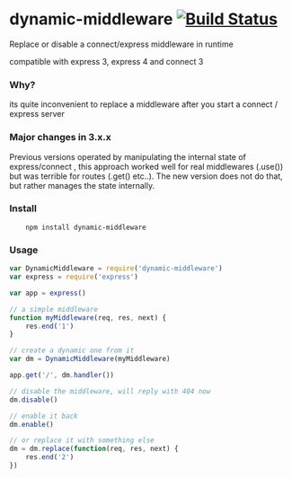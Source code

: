 # dynamic-middleware [![Build Status](https://secure.travis-ci.org/kessler/node-dynamic-middleware.png?branch=master)](http://travis-ci.org/kessler/node-dynamic-middleware)

Replace or disable a connect/express middleware in runtime

compatible with express 3, express 4 and connect 3

### Why?

its quite inconvenient to replace a middleware after you start a connect / express server

### Major changes in 3.x.x

Previous versions operated by manipulating the internal state of express/connect , this approach worked well for real middlewares (.use()) but was terrible for routes (.get() etc..). The new version does not do that, but rather manages the state internally.

### Install
```
    npm install dynamic-middleware
```

### Usage
```javascript
var DynamicMiddleware = require('dynamic-middleware')
var express = require('express')

var app = express()

// a simple middleware
function myMiddleware(req, res, next) {
    res.end('1')
}

// create a dynamic one from it
var dm = DynamicMiddleware(myMiddleware)

app.get('/', dm.handler()) 

// disable the middleware, will reply with 404 now
dm.disable() 

// enable it back
dm.enable()

// or replace it with something else
dm = dm.replace(function(req, res, next) {
    res.end('2')
})
```

